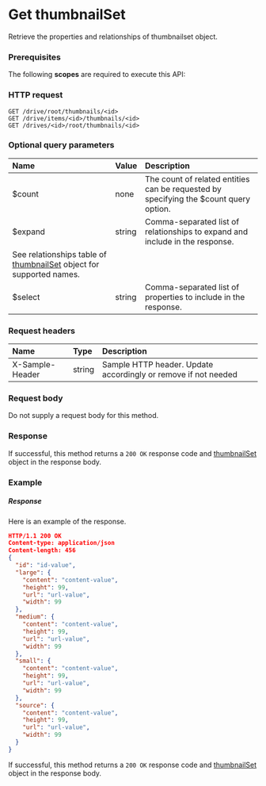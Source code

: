 # Get thumbnailSet

Retrieve the properties and relationships of thumbnailset object.
### Prerequisites
The following **scopes** are required to execute this API: 
### HTTP request
<!-- { "blockType": "ignored" } -->
```http
GET /drive/root/thumbnails/<id>
GET /drive/items/<id>/thumbnails/<id>
GET /drives/<id>/root/thumbnails/<id>
```
### Optional query parameters
|Name|Value|Description|
|:---------------|:--------|:-------|
|$count|none|The count of related entities can be requested by specifying the $count query option.|
|$expand|string|Comma-separated list of relationships to expand and include in the response. 
See relationships table of [thumbnailSet](../resources/thumbnailset.md) object for supported names. |
|$select|string|Comma-separated list of properties to include in the response.|

### Request headers
| Name       | Type | Description|
|:-----------|:------|:----------|
| X-Sample-Header  | string  | Sample HTTP header. Update accordingly or remove if not needed|

### Request body
Do not supply a request body for this method.
### Response
If successful, this method returns a `200 OK` response code and [thumbnailSet](../resources/thumbnailset.md) object in the response body.
### Example
##### Response
Here is an example of the response.
<!-- {
  "blockType": "response",
  "truncated": false,
  "@odata.type": "thumbnailset"
} -->
```json
HTTP/1.1 200 OK
Content-type: application/json
Content-length: 456
{
  "id": "id-value",
  "large": {
    "content": "content-value",
    "height": 99,
    "url": "url-value",
    "width": 99
  },
  "medium": {
    "content": "content-value",
    "height": 99,
    "url": "url-value",
    "width": 99
  },
  "small": {
    "content": "content-value",
    "height": 99,
    "url": "url-value",
    "width": 99
  },
  "source": {
    "content": "content-value",
    "height": 99,
    "url": "url-value",
    "width": 99
  }
}
```
If successful, this method returns a `200 OK` response code and [thumbnailSet](../resources/thumbnailset.md) object in the response body.

<!-- uuid: af16bc98-fde5-44d2-bc2e-5d5c718ab84e
2015-10-16 22:29:35 UTC -->
<!-- {
  "type": "#page.annotation",
  "description": "Get thumbnailSet",
  "keywords": "",
  "section": "documentation",
  "tocPath": ""
}-->